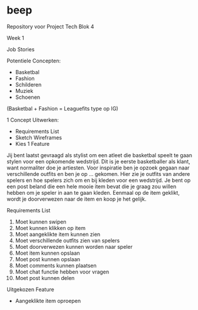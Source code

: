 # beep
Repository voor Project Tech Blok 4

Week 1

Job Stories

Potentiele Concepten:
* Basketbal
* Fashion
* Schilderen
* Muziek
* Schoenen

(Basketbal + Fashion = Leaguefits type op IG)

1 Concept Uitwerken:
* Requirements List
* Sketch Wireframes
* Kies 1 Feature

Jij bent laatst gevraagd als stylist om een atleet die basketbal speelt te gaan stylen voor een opkomende wedstrijd. Dit is je eerste basketballer als klant, want normaliter doe je artiesten. Voor inspiratie ben je opzoek gegaan naar verschillende outfits en ben je op … gekomen. Hier zie je outfits van andere spelers en hoe spelers zich om en bij kleden voor een wedstrijd. Je bent op een post beland die een hele mooie item bevat die je graag zou willen hebben om je speler in aan te gaan kleden. Eenmaal op de item geklikt, wordt je doorverwezen naar de item en koop je het gelijk.

Requirements List
1. Moet kunnen swipen
2. Moet kunnen klikken op item
3. Moet aangeklikte item kunnen zien
4. Moet verschillende outfits zien van spelers
5. Moet doorverwezen kunnen worden naar speler
6. Moet item kunnen opslaan
7. Moet post kunnen opslaan 
8. Moet comments kunnen plaatsen
9. Moet chat functie hebben voor vragen 
10. Moet post kunnen delen

Uitgekozen Feature
* Aangeklikte item oproepen 
